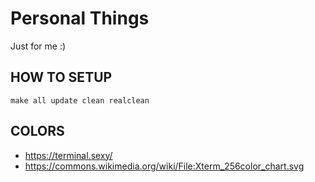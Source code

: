 Personal Things
===============

Just for me :)

HOW TO SETUP
------------

    make all update clean realclean

COLORS
------

* https://terminal.sexy/
* https://commons.wikimedia.org/wiki/File:Xterm_256color_chart.svg
